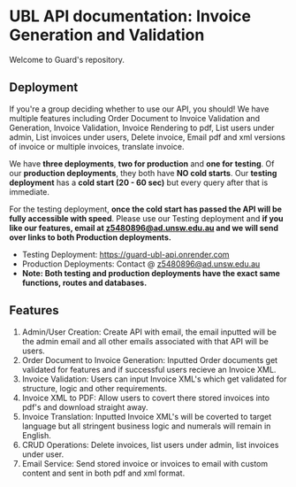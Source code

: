 # UBL API documentation: Invoice Generation and Validation

Welcome to Guard's repository. 

## Deployment

If you're a group deciding whether to use our API, you should! We have multiple features including Order Document to Invoice Validation and Generation, Invoice Validation, Invoice Rendering to pdf, List users under admin, List invoices under users, Delete invoice, Email pdf and xml versions of invoice or multiple invoices, translate invoice.

We have **three deployments**, **two for production** and **one for testing**. Of our **production deployments**, they both have **NO cold starts**. Our **testing deployment** has a **cold start (20 - 60 sec)** but every query after that is immediate. 

For the testing deployment, **once the cold start has passed the API will be fully accessible with speed**. Please use our Testing deployment and **if you like our features, email at z5480896@ad.unsw.edu.au and we will send over links to both Production deployments.**

- Testing Deployment: https://guard-ubl-api.onrender.com
- Production Deployments: Contact @ z5480896@ad.unsw.edu.au
- **Note: Both testing and production deployments have the exact same functions, routes and databases.**

## Features

1. Admin/User Creation: Create API with email, the email inputted will be the admin email and all other emails associated with that API will be users.
2. Order Document to Invoice Generation: Inputted Order documents get validated for features and if successful users recieve an Invoice XML.
3. Invoice Validation: Users can input Invoice XML's which get validated for structure, logic and other requirements.
4. Invoice XML to PDF: Allow users to covert there stored invoices into pdf's and download straight away.
5. Invoice Translation: Inputted Invoice XML's will be coverted to target language but all stringent business logic and numerals will remain in English.
6. CRUD Operations: Delete invoices, list users under admin, list invoices under user.
7. Email Service: Send stored invoice or invoices to email with custom content and sent in both pdf and xml format.
